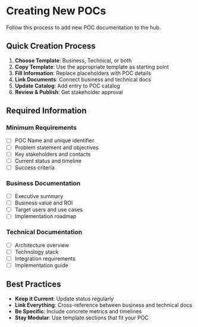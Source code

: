 # Creating New POCs

Follow this process to add new POC documentation to the hub.

## Quick Creation Process

1. **Choose Template**: Business, Technical, or both
2. **Copy Template**: Use the appropriate template as starting point
3. **Fill Information**: Replace placeholders with POC details
4. **Link Documents**: Connect business and technical docs
5. **Update Catalog**: Add entry to POC catalog
6. **Review & Publish**: Get stakeholder approval

## Required Information

### **Minimum Requirements**
- [ ] POC Name and unique identifier
- [ ] Problem statement and objectives
- [ ] Key stakeholders and contacts
- [ ] Current status and timeline
- [ ] Success criteria

### **Business Documentation**
- [ ] Executive summary
- [ ] Business value and ROI
- [ ] Target users and use cases
- [ ] Implementation roadmap

### **Technical Documentation**
- [ ] Architecture overview
- [ ] Technology stack
- [ ] Integration requirements
- [ ] Implementation guide

## Best Practices

- **Keep it Current**: Update status regularly
- **Link Everything**: Cross-reference between business and technical docs
- **Be Specific**: Include concrete metrics and timelines
- **Stay Modular**: Use template sections that fit your POC
